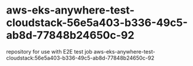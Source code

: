 # aws-eks-anywhere-test-cloudstack-56e5a403-b336-49c5-ab8d-77848b24650c-92
repository for use with E2E test job aws-eks-anywhere-test-cloudstack:56e5a403-b336-49c5-ab8d-77848b24650c-92
